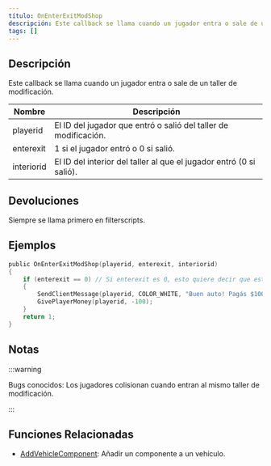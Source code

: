 ```yaml
---
título: OnEnterExitModShop
descripción: Este callback se llama cuando un jugador entra o sale de un taller de modificación.
tags: []
---
```


<VersionWarnES name='callback' version='SA-MP 0.3a' />

## Descripción

Este callback se llama cuando un jugador entra o sale de un taller de modificación.

| Nombre     | Descripción                                                                  |
| ---------- | ---------------------------------------------------------------------------- |
| playerid   | El ID del jugador que entró o salió del taller de modificación.              |
| enterexit  | 1 si el jugador entró o 0 si salió.                                          |
| interiorid | El ID del interior del taller al que el jugador entró (0 si salió).          |

## Devoluciones

Siempre se llama primero en filterscripts.

## Ejemplos

```c
public OnEnterExitModShop(playerid, enterexit, interiorid)
{
    if (enterexit == 0) // Si enterexit es 0, esto quiere decir que está saliendo del taller
    {
        SendClientMessage(playerid, COLOR_WHITE, "Buen auto! Pagás $100.");
        GivePlayerMoney(playerid, -100);
    }
    return 1;
}
```

## Notas

:::warning

Bugs conocidos: Los jugadores colisionan cuando entran al mismo taller de modificación.

:::

## Funciones Relacionadas

- [AddVehicleComponent](../functions/AddVehicleComponent): Añadir un componente a un vehículo.
